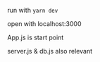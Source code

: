 run with `yarn dev`

open with localhost:3000

App.js is start point

server.js & db.js also relevant
